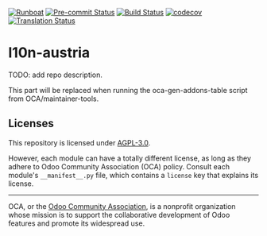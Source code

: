 
[![Runboat](https://img.shields.io/badge/runboat-Try%20me-875A7B.png)](https://runboat.odoo-community.org/builds?repo=OCA/l10n-austria&target_branch=16.0)
[![Pre-commit Status](https://github.com/OCA/l10n-austria/actions/workflows/pre-commit.yml/badge.svg?branch=16.0)](https://github.com/OCA/l10n-austria/actions/workflows/pre-commit.yml?query=branch%3A16.0)
[![Build Status](https://github.com/OCA/l10n-austria/actions/workflows/test.yml/badge.svg?branch=16.0)](https://github.com/OCA/l10n-austria/actions/workflows/test.yml?query=branch%3A16.0)
[![codecov](https://codecov.io/gh/OCA/l10n-austria/branch/16.0/graph/badge.svg)](https://codecov.io/gh/OCA/l10n-austria)
[![Translation Status](https://translation.odoo-community.org/widgets/l10n-austria-16-0/-/svg-badge.svg)](https://translation.odoo-community.org/engage/l10n-austria-16-0/?utm_source=widget)

<!-- /!\ do not modify above this line -->

# l10n-austria

TODO: add repo description.

<!-- /!\ do not modify below this line -->

<!-- prettier-ignore-start -->

[//]: # (addons)

This part will be replaced when running the oca-gen-addons-table script from OCA/maintainer-tools.

[//]: # (end addons)

<!-- prettier-ignore-end -->

## Licenses

This repository is licensed under [AGPL-3.0](LICENSE).

However, each module can have a totally different license, as long as they adhere to Odoo Community Association (OCA)
policy. Consult each module's `__manifest__.py` file, which contains a `license` key
that explains its license.

----
OCA, or the [Odoo Community Association](http://odoo-community.org/), is a nonprofit
organization whose mission is to support the collaborative development of Odoo features
and promote its widespread use.
